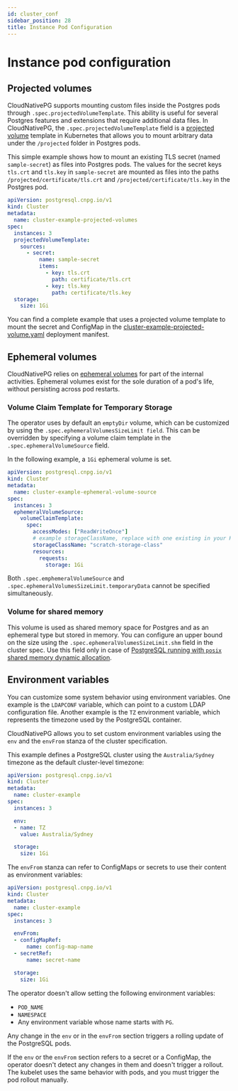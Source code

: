 ```yaml
---
id: cluster_conf
sidebar_position: 28
title: Instance Pod Configuration
---
```


# Instance pod configuration
<!-- SPDX-License-Identifier: CC-BY-4.0 -->

## Projected volumes

CloudNativePG supports mounting custom files inside the Postgres pods through
`.spec.projectedVolumeTemplate`. This ability is useful for several Postgres
features and extensions that require additional data files.
In CloudNativePG, the `.spec.projectedVolumeTemplate` field is a
[projected volume](https://kubernetes.io/docs/concepts/storage/projected-volumes/)
template in Kubernetes that allows you to mount arbitrary data under the
`/projected` folder in Postgres pods.

This simple example shows how to mount an existing TLS secret (named
`sample-secret`) as files into Postgres pods. The values for the secret keys
`tls.crt` and `tls.key` in `sample-secret` are mounted as files into the  paths
`/projected/certificate/tls.crt` and `/projected/certificate/tls.key` in the
Postgres pod.

```yaml
apiVersion: postgresql.cnpg.io/v1
kind: Cluster
metadata:
  name: cluster-example-projected-volumes
spec:
  instances: 3
  projectedVolumeTemplate:
    sources:
      - secret:
          name: sample-secret
          items:
            - key: tls.crt
              path: certificate/tls.crt
            - key: tls.key
              path: certificate/tls.key
  storage:
    size: 1Gi
```

You can find a complete example that uses a projected volume template to mount
the secret and ConfigMap in the
[cluster-example-projected-volume.yaml](samples/cluster-example-projected-volume.yaml)
deployment manifest.

## Ephemeral volumes

CloudNativePG relies on [ephemeral volumes](https://kubernetes.io/docs/concepts/storage/ephemeral-volumes/)
for part of the internal activities. Ephemeral volumes exist for the sole
duration of a pod's life, without persisting across pod restarts.

### Volume Claim Template for Temporary Storage

The operator uses  by default an `emptyDir` volume, which can be customized by using the `.spec.ephemeralVolumesSizeLimit field`.
This can be overridden by specifying a volume claim template in the `.spec.ephemeralVolumeSource` field.

In the following example, a `1Gi` ephemeral volume is set.

```yaml
apiVersion: postgresql.cnpg.io/v1
kind: Cluster
metadata:
  name: cluster-example-ephemeral-volume-source
spec:
  instances: 3
  ephemeralVolumeSource:
    volumeClaimTemplate:
      spec:
        accessModes: ["ReadWriteOnce"]
        # example storageClassName, replace with one existing in your Kubernetes cluster
        storageClassName: "scratch-storage-class"
        resources:
          requests:
            storage: 1Gi
```

Both `.spec.emphemeralVolumeSource` and `.spec.ephemeralVolumesSizeLimit.temporaryData` cannot be specified simultaneously.

### Volume for shared memory

This volume is used as shared memory space for Postgres and as an ephemeral
type but stored in memory. You can configure an upper bound on the size using
the `.spec.ephemeralVolumesSizeLimit.shm` field in the cluster spec.
Use this field only in case of
[PostgreSQL running with `posix` shared memory dynamic allocation](postgresql_conf.md#dynamic-shared-memory-settings).

## Environment variables

You can customize some system behavior using environment variables. One example
is the `LDAPCONF` variable, which can point to a custom LDAP configuration
file. Another example is the `TZ` environment variable, which represents the
timezone used by the PostgreSQL container.

CloudNativePG allows you to set custom environment variables using the `env`
and the `envFrom` stanza of the cluster specification.

This example defines a PostgreSQL cluster using the `Australia/Sydney`
timezone as the default cluster-level timezone:

```yaml
apiVersion: postgresql.cnpg.io/v1
kind: Cluster
metadata:
  name: cluster-example
spec:
  instances: 3

  env:
  - name: TZ
    value: Australia/Sydney

  storage:
    size: 1Gi
```

The `envFrom` stanza can refer to ConfigMaps or secrets to use their content as
environment variables:

```yaml
apiVersion: postgresql.cnpg.io/v1
kind: Cluster
metadata:
  name: cluster-example
spec:
  instances: 3

  envFrom:
  - configMapRef:
      name: config-map-name
  - secretRef:
      name: secret-name

  storage:
    size: 1Gi
```

The operator doesn't allow setting the following environment variables:

- `POD_NAME`
- `NAMESPACE`
- Any environment variable whose name starts with `PG`.

Any change in the `env` or in the `envFrom` section triggers a rolling
update of the PostgreSQL pods.

If the `env` or the `envFrom` section refers to a secret or a ConfigMap, the
operator doesn't detect any changes in them and doesn't trigger a rollout. The
kubelet uses the same behavior with pods, and you must trigger the pod rollout
manually.
